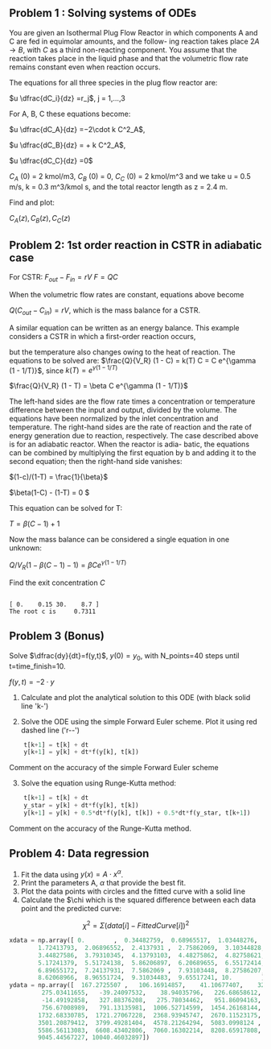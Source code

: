 
## Problem 1 : Solving systems of ODEs
You are given an Isothermal Plug Flow Reactor in which components A and C are fed in equimolar amounts, and the follow- ing reaction takes place
$2 A \to B$, with $C$ as a third non-reacting component.
You assume that the reaction takes place in the liquid phase and that the volumetric flow rate remains constant even when reaction occurs.

The equations for all three species in the plug flow reactor are:

$u \dfrac{dC_i}{dz} =r_j$, j = 1,...,3

For A, B, C these equations become:

$u \dfrac{dC_A}{dz} =−2\cdot k C^2_A$,

$u \dfrac{dC_B}{dz} = + k C^2_A$, 

$u \dfrac{dC_C}{dz} =0$

$C_A$ (0) = 2 kmol/m3, $C_B$ (0) = 0, $C_C$ (0) = 2 kmol/m^3
and we take u = 0.5 m/s, k = 0.3 m^3/kmol s, and the total reactor length as z = 2.4 m.

Find and plot:

$C_A(z), C_B(z), C_C(z)$

## Problem 2: 1st order reaction in CSTR in adiabatic case

For CSTR:
$F_{out} - F_{in} = rV$
$F = Q C$

When the volumetric flow rates are constant, equations above become

$Q(C_{out}- C_{in}) = rV$, which is the mass balance for a CSTR. 

A similar equation can be written as an energy balance. This example considers a CSTR in which a first-order reaction occurs,

but the temperature also changes owing to the heat of reaction. The equations to be
solved are:
$\frac{Q}{V_R}  (1 - C) = k(T) C = C e^{\gamma (1 - 1/T)}$, since $k(T) = e^{\gamma (1 - 1/T)}$

$\frac{Q}{V_R}  (1 - T) =  \beta C e^{\gamma (1 - 1/T)}$

The left-hand sides are the flow rate times a concentration or temperature difference between the input and output, divided by the volume. The equations have been normalized by the inlet concentration and temperature. The right-hand sides are the rate of reaction and the rate of energy generation due to reaction, respectively.
The case described above is for an adiabatic reactor. When the reactor is adia- batic, the equations can be combined by multiplying the first equation by b and adding it to the second equation; then the right-hand side vanishes:

$(1-c)/(1-T) = \frac{1}{\beta}$

$\beta(1-C) - (1-T) = 0 $

This equation can be solved for T:

$T = \beta(C-1) + 1$

Now the mass balance can be considered a single equation in one unknown:

$Q/V_R (1 - \beta(C-1) - 1) = \beta C e^{\gamma (1 - 1/T)}$

Find the exit concentration $C$


```python

```

    [ 0.    0.15 30.    8.7 ]
    The root c is     0.7311


## Problem 3 (Bonus)

Solve $\dfrac{dy}{dt}=f(y,t)$, $y(0)=y_0$, with N_points=40 steps until t=time_finish=10.

$f(y, t) = -2 \cdot y$

1. Calculate and plot the analytical solution to this ODE (with black solid line 'k-')

2. Solve the ODE using the simple Forward Euler scheme. Plot it using red dashed line ('r--')
```python
    t[k+1] = t[k] + dt
    y[k+1] = y[k] + dt*f(y[k], t[k])
```
Comment on the accuracy of the simple Forward Euler scheme

3. Solve the equation using Runge-Kutta method:

```python
    t[k+1] = t[k] + dt
    y_star = y[k] + dt*f(y[k], t[k])
    y[k+1] = y[k] + 0.5*dt*f(y[k], t[k]) + 0.5*dt*f(y_star, t[k+1])
```
Comment on the accuracy of the Runge-Kutta method.


## Problem 4: Data regression

1. Fit the data using $y(x) = A \cdot x^{\alpha}$.
2. Print the parameters A, $\alpha$ that provide the best fit. 
3. Plot the data points with circles and the fitted curve with a solid line
4. Calculate the $\chi which is the squared difference between each data point and the predicted curve:

$$\chi^2 = \Sigma (data[i] - FittedCurve[i])^2$$


```python
xdata = np.array([ 0.        ,  0.34482759,  0.68965517,  1.03448276,  1.37931034,
        1.72413793,  2.06896552,  2.4137931 ,  2.75862069,  3.10344828,
        3.44827586,  3.79310345,  4.13793103,  4.48275862,  4.82758621,
        5.17241379,  5.51724138,  5.86206897,  6.20689655,  6.55172414,
        6.89655172,  7.24137931,  7.5862069 ,  7.93103448,  8.27586207,
        8.62068966,  8.96551724,  9.31034483,  9.65517241, 10.        ])
ydata = np.array([  167.2725507 ,   106.16914857,    41.10677407,    32.46301312,
         275.03411655,   -39.24097532,    38.94035796,   226.68658612,
         -14.49192858,   327.88376208,   275.78034462,   951.86094163,
         756.67008989,   791.13135981,  1006.52714599,  1454.26168144,
        1732.68330785,  1721.27067228,  2368.93945747,  2670.11523175,
        3501.20879412,  3799.49281404,  4578.21264294,  5083.0998124 ,
        5586.56113083,  6608.43402806,  7060.16302214,  8208.65917808,
        9045.44567227, 10040.46032897])
```
